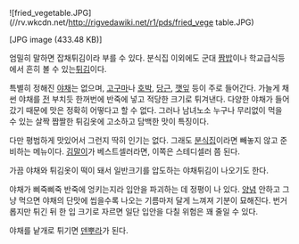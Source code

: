 ![fried_vegetable.JPG](//rv.wkcdn.net/http://rigvedawiki.net/r1/pds/fried_vege
table.JPG)

[JPG image (433.48 KB)]

엄밀히 말하면 잡채튀김이라 부를 수 있다. 분식집 이외에도 군대 [짬밥](%EC%A7%AC%EB%B0%A5.md)이나 학교급식등에서
흔히 볼 수 있는[튀김](%ED%8A%80%EA%B9%80.md)이다.

특별히 정해진 [야채](%EC%95%BC%EC%B1%84.md)는 없으며,
[고구마](%EA%B3%A0%EA%B5%AC%EB%A7%88.md)나 [호박](%ED%98%B8%EB%B0%95.md),
[당근](%EB%8B%B9%EA%B7%BC.md), [깻잎](%EA%B9%BB%EC%9E%8E.md) 등이 주로 들어간다. 가늘게
채 썬 야채를 [전](%EC%A0%84.md) 부치듯 한꺼번에 반죽에 넣고 적당한 크기로 튀겨낸다. 다양한 야채가 들어갔기 때문에 맛은
정확히 어떻다고 할 수 없다. 그러나 남녀노소 누구나 무리없이 먹을 수 있는 살짝 짭짤한 튀김옷에 고소하고 담백한 맛이 특징이다.

다만 평범하게 맛있어서 그런지 딱히 인기는 없다. 그래도 [분식집](%EB%B6%84%EC%8B%9D%EC%A7%91.md)이라면
빼놓지 않고 준비하는 메뉴이다. [김말이](%EA%B9%80%EB%A7%90%EC%9D%B4.md)가 베스트셀러라면, 이쪽은 스테디셀러
쯤 된다.

가끔 야채와 튀김옷이 떡이 돼서 일반크기를 압도하는 야채튀김이 나오기도 한다.

야채가 삐죽삐죽 반죽에 엉키는지라 입안을 파괴하는 데 정평이 나 있다. [양념](%EC%96%91%EB%85%90.md) 안하고 그냥
먹으면 야채의 단맛에 씹을수록 나오는 기름마저 달게 느껴져 기분이 묘해진다. 번거롭지만 튀긴 뒤 한 입 크기로 자르면 일단 입안을 다칠
위험은 꽤 줄일 수 있다.

야채를 낱개로 튀기면 [덴뿌라](%EB%8D%B4%EB%BF%8C%EB%9D%BC#s-2.md)가 된다.

